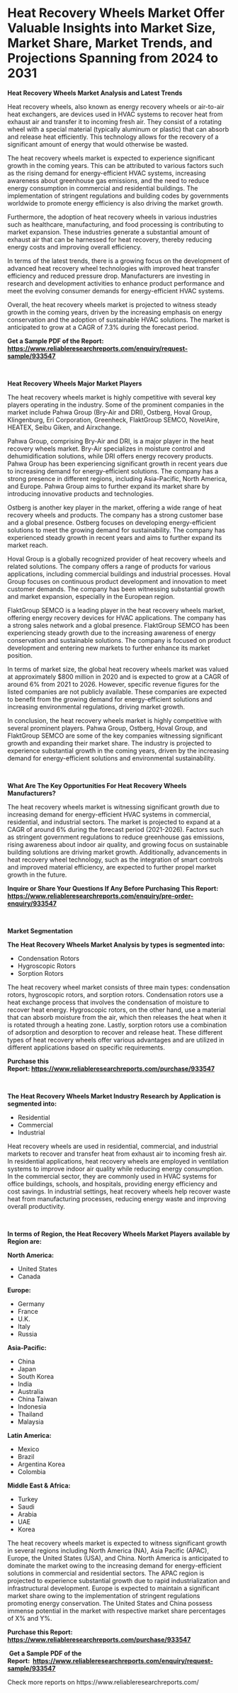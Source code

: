 <p><h1>Heat Recovery Wheels Market Offer Valuable Insights into Market Size, Market Share, Market Trends, and Projections Spanning from 2024 to 2031</h1></p><p><strong>Heat Recovery Wheels Market Analysis and Latest Trends</strong></p>
<p><p>Heat recovery wheels, also known as energy recovery wheels or air-to-air heat exchangers, are devices used in HVAC systems to recover heat from exhaust air and transfer it to incoming fresh air. They consist of a rotating wheel with a special material (typically aluminum or plastic) that can absorb and release heat efficiently. This technology allows for the recovery of a significant amount of energy that would otherwise be wasted.</p><p>The heat recovery wheels market is expected to experience significant growth in the coming years. This can be attributed to various factors such as the rising demand for energy-efficient HVAC systems, increasing awareness about greenhouse gas emissions, and the need to reduce energy consumption in commercial and residential buildings. The implementation of stringent regulations and building codes by governments worldwide to promote energy efficiency is also driving the market growth.</p><p>Furthermore, the adoption of heat recovery wheels in various industries such as healthcare, manufacturing, and food processing is contributing to market expansion. These industries generate a substantial amount of exhaust air that can be harnessed for heat recovery, thereby reducing energy costs and improving overall efficiency.</p><p>In terms of the latest trends, there is a growing focus on the development of advanced heat recovery wheel technologies with improved heat transfer efficiency and reduced pressure drop. Manufacturers are investing in research and development activities to enhance product performance and meet the evolving consumer demands for energy-efficient HVAC systems.</p><p>Overall, the heat recovery wheels market is projected to witness steady growth in the coming years, driven by the increasing emphasis on energy conservation and the adoption of sustainable HVAC solutions. The market is anticipated to grow at a CAGR of 7.3% during the forecast period.</p></p>
<p><strong>Get a Sample PDF of the Report:&nbsp; <a href="https://www.reliableresearchreports.com/enquiry/request-sample/933547">https://www.reliableresearchreports.com/enquiry/request-sample/933547</a></strong></p>
<p>&nbsp;</p>
<p><strong>Heat Recovery Wheels Major Market Players</strong></p>
<p><p>The heat recovery wheels market is highly competitive with several key players operating in the industry. Some of the prominent companies in the market include Pahwa Group (Bry-Air and DRI), Ostberg, Hoval Group, Klingenburg, Eri Corporation, Greenheck, FlaktGroup SEMCO, NovelAire, HEATEX, Seibu Giken, and Airxchange.</p><p>Pahwa Group, comprising Bry-Air and DRI, is a major player in the heat recovery wheels market. Bry-Air specializes in moisture control and dehumidification solutions, while DRI offers energy recovery products. Pahwa Group has been experiencing significant growth in recent years due to increasing demand for energy-efficient solutions. The company has a strong presence in different regions, including Asia-Pacific, North America, and Europe. Pahwa Group aims to further expand its market share by introducing innovative products and technologies.</p><p>Ostberg is another key player in the market, offering a wide range of heat recovery wheels and products. The company has a strong customer base and a global presence. Ostberg focuses on developing energy-efficient solutions to meet the growing demand for sustainability. The company has experienced steady growth in recent years and aims to further expand its market reach.</p><p>Hoval Group is a globally recognized provider of heat recovery wheels and related solutions. The company offers a range of products for various applications, including commercial buildings and industrial processes. Hoval Group focuses on continuous product development and innovation to meet customer demands. The company has been witnessing substantial growth and market expansion, especially in the European region.</p><p>FlaktGroup SEMCO is a leading player in the heat recovery wheels market, offering energy recovery devices for HVAC applications. The company has a strong sales network and a global presence. FlaktGroup SEMCO has been experiencing steady growth due to the increasing awareness of energy conservation and sustainable solutions. The company is focused on product development and entering new markets to further enhance its market position.</p><p>In terms of market size, the global heat recovery wheels market was valued at approximately $800 million in 2020 and is expected to grow at a CAGR of around 6% from 2021 to 2026. However, specific revenue figures for the listed companies are not publicly available. These companies are expected to benefit from the growing demand for energy-efficient solutions and increasing environmental regulations, driving market growth.</p><p>In conclusion, the heat recovery wheels market is highly competitive with several prominent players. Pahwa Group, Ostberg, Hoval Group, and FlaktGroup SEMCO are some of the key companies witnessing significant growth and expanding their market share. The industry is projected to experience substantial growth in the coming years, driven by the increasing demand for energy-efficient solutions and environmental sustainability.</p></p>
<p>&nbsp;</p>
<p><strong>What Are The Key Opportunities For Heat Recovery Wheels Manufacturers?</strong></p>
<p><p>The heat recovery wheels market is witnessing significant growth due to increasing demand for energy-efficient HVAC systems in commercial, residential, and industrial sectors. The market is projected to expand at a CAGR of around 6% during the forecast period (2021-2026). Factors such as stringent government regulations to reduce greenhouse gas emissions, rising awareness about indoor air quality, and growing focus on sustainable building solutions are driving market growth. Additionally, advancements in heat recovery wheel technology, such as the integration of smart controls and improved material efficiency, are expected to further propel market growth in the future.</p></p>
<p><strong>Inquire or Share Your Questions If Any Before Purchasing This Report: <a href="https://www.reliableresearchreports.com/enquiry/pre-order-enquiry/933547">https://www.reliableresearchreports.com/enquiry/pre-order-enquiry/933547</a></strong></p>
<p>&nbsp;</p>
<p><strong>Market Segmentation</strong></p>
<p><strong>The Heat Recovery Wheels Market Analysis by types is segmented into:</strong></p>
<p><ul><li>Condensation Rotors</li><li>Hygroscopic Rotors</li><li>Sorption Rotors</li></ul></p>
<p><p>The heat recovery wheel market consists of three main types: condensation rotors, hygroscopic rotors, and sorption rotors. Condensation rotors use a heat exchange process that involves the condensation of moisture to recover heat energy. Hygroscopic rotors, on the other hand, use a material that can absorb moisture from the air, which then releases the heat when it is rotated through a heating zone. Lastly, sorption rotors use a combination of adsorption and desorption to recover and release heat. These different types of heat recovery wheels offer various advantages and are utilized in different applications based on specific requirements.</p></p>
<p><strong>Purchase this Report:&nbsp;<a href="https://www.reliableresearchreports.com/purchase/933547">https://www.reliableresearchreports.com/purchase/933547</a></strong></p>
<p>&nbsp;</p>
<p><strong>The Heat Recovery Wheels Market Industry Research by Application is segmented into:</strong></p>
<p><ul><li>Residential</li><li>Commercial</li><li>Industrial</li></ul></p>
<p><p>Heat recovery wheels are used in residential, commercial, and industrial markets to recover and transfer heat from exhaust air to incoming fresh air. In residential applications, heat recovery wheels are employed in ventilation systems to improve indoor air quality while reducing energy consumption. In the commercial sector, they are commonly used in HVAC systems for office buildings, schools, and hospitals, providing energy efficiency and cost savings. In industrial settings, heat recovery wheels help recover waste heat from manufacturing processes, reducing energy waste and improving overall productivity.</p></p>
<p>&nbsp;</p>
<p><strong>In terms of Region, the Heat Recovery Wheels Market Players available by Region are:</strong></p>
<p>
    <p> <strong> North America: </strong>
        <ul>
            <li>United States</li>
            <li>Canada</li>
        </ul>
        </p> 
    <p> <strong> Europe: </strong>
        <ul>
            <li>Germany</li>
            <li>France</li>
            <li>U.K.</li>
            <li>Italy</li>
            <li>Russia</li>
        </ul>
        </p> 
    <p> <strong> Asia-Pacific: </strong>
        <ul>
            <li>China</li>
            <li>Japan</li>
            <li>South Korea</li>
            <li>India</li>
            <li>Australia</li>
            <li>China Taiwan</li>
            <li>Indonesia</li>
            <li>Thailand</li>
            <li>Malaysia</li>
        </ul>
        </p> 
    <p> <strong> Latin America: </strong>
        <ul>
            <li>Mexico</li>
            <li>Brazil</li>
            <li>Argentina Korea</li>
            <li>Colombia</li>
        </ul>
        </p> 
    <p> <strong> Middle East & Africa: </strong>
        <ul>
            <li>Turkey</li>
            <li>Saudi</li>
            <li>Arabia</li>
            <li>UAE</li>
            <li>Korea</li>
        </ul>
    </p>
    </p>
<p><p>The heat recovery wheels market is expected to witness significant growth in several regions including North America (NA), Asia Pacific (APAC), Europe, the United States (USA), and China. North America is anticipated to dominate the market owing to the increasing demand for energy-efficient solutions in commercial and residential sectors. The APAC region is projected to experience substantial growth due to rapid industrialization and infrastructural development. Europe is expected to maintain a significant market share owing to the implementation of stringent regulations promoting energy conservation. The United States and China possess immense potential in the market with respective market share percentages of X% and Y%.</p></p>
<p><strong>Purchase this Report: <a href="https://www.reliableresearchreports.com/purchase/933547">https://www.reliableresearchreports.com/purchase/933547</a></strong></p>
<p>&nbsp;<strong>Get a Sample PDF of the Report:&nbsp;&nbsp;<a href="https://www.reliableresearchreports.com/enquiry/request-sample/933547">https://www.reliableresearchreports.com/enquiry/request-sample/933547</a></strong></p>
<p><strong></strong></p>
<p>Check more reports on https://www.reliableresearchreports.com/</p>